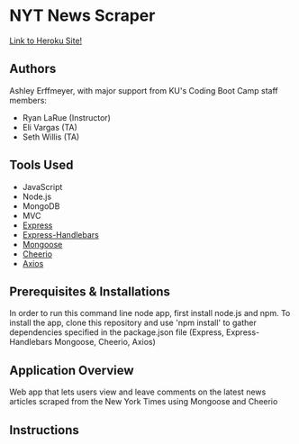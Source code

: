 # NYT News Scraper
[Link to Heroku Site!](https://drive.google.com/file/d/1oYwg8tB3UqN4bJZ26TUmWUXmKdre86iV/view?usp=sharing) 

## Authors
Ashley Erffmeyer, with major support from KU's Coding Boot Camp staff members:
* Ryan LaRue (Instructor)
* Eli Vargas (TA)
* Seth Willis (TA)

## Tools Used
* JavaScript
* Node.js
* MongoDB
* MVC
* [Express](https://www.npmjs.com/package/express)
* [Express-Handlebars](https://www.npmjs.com/package/express-handlebars)
* [Mongoose](https://www.npmjs.com/package/mongoose) 
* [Cheerio](https://www.npmjs.com/package/cheerio)
* [Axios](https://www.npmjs.com/package/axios) 

## Prerequisites & Installations
In order to run this command line node app, first install node.js and npm. To install the app, clone this repository and use 'npm install' to gather dependencies specified in the package.json file (Express, Express-Handlebars Mongoose, Cheerio, Axios)

## Application Overview
Web app that lets users view and leave comments on the latest news articles scraped from the New York Times using Mongoose and Cheerio

## Instructions

